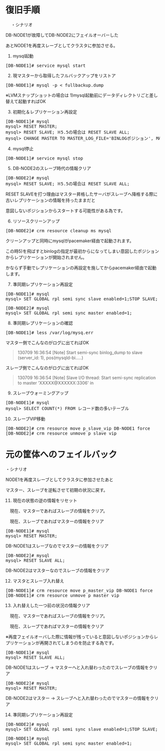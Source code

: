 復旧手順
==========================

　
・シナリオ

DB-NODE1が故障してDB-NODE2にフェイルオーバーした

あとNODE1を再度スレーブとしてクラスタに参加させる。
　

1) mysql起動
<pre>
[DB-NODE1]# service mysql start
</pre>

2) 現マスターから取得したフルバックアップをリストア

<pre>
[DB-NODE1]# mysql -p &lt; fullbackup.dump
</pre>


※LVMスナップショットの場合は 1)mysql起動前にデータディレクトリごと差し替えて起動すればOK


3) 初期化＆レプリケーション再設定

<pre>
[DB-NODE1]# mysql
mysql> RESET MASTER;
mysql> RESET SLAVE; ※5.5の場合は RESET SLAVE ALL;
mysql> CHANGE MASTER TO MASTER_LOG_FILE='BINLOGポジション', MASTER_HOST='DB-NODE2', MASTER_USER='レプリケーションユーザ', MASTER_PASSWORD='パスワード';
</pre>

4) mysql停止

<pre>
[DB-NODE1]# service mysql stop
</pre>


5) DB-NODE2のスレーブ時代の情報クリア

<pre>
[DB-NODE2]# mysql
mysql> RESET SLAVE; ※5.5の場合は RESET SLAVE ALL;
</pre>

RESET SLAVEを打つ理由はマスター昇格したサーバがスレーブへ降格する際に古いレプリケーションの情報を持ったままだと

意図しないポジションからスタートする可能性がある為です。

6) リソースクリーンアップ

<pre>
[DB-NODE2]# crm resource cleanup ms_mysql
</pre>

クリーンアップと同時にmysqlがpacemaker経由で起動されます。

この時5)を飛ばすとbinlogの指定が最初からになってしまい意図したポジションからレプリケーションが開始されません。

かならず手動でレプリケーションの再設定を施してからpacemaker経由で起動します。


7) 準同期レプリケーション再設定

<pre>
[DB-NODE1]# mysql
mysql> SET GLOBAL rpl_semi_sync_slave_enabled=1;STOP SLAVE; START SLAVE;
</pre>

<pre>
[DB-NODE2]# mysql
mysql> SET GLOBAL rpl_semi_sync_master_enabled=1;
</pre>


8) 準同期レプリケーションの確認

<pre>
[DB-NODE1]# less /var/log/mysq.err
</pre>

マスター側でこんなのがログに出てればOK

 > 130709 16:36:54 [Note] Start semi-sync binlog_dump to slave (server_id: 1), pos(mysqld-bi.....)


スレーブ側でこんなのがログに出てればOK

 > 130709 16:36:54 [Note] Slave I/O thread: Start semi-sync replication to master 'XXXXX@XXXXXX:3306' in


9) スレーブウォーミングアップ

<pre>
[DB-NODE1]# mysql
mysql> SELECT COUNT(*) FROM レコード数の多いテーブル
</pre>

10) スレーブVIP移動

<pre>
[DB-NODE2]# crm resource move p_slave_vip DB-NODE1 force
[DB-NODE2]# crm resource unmove p_slave_vip
</pre>


元の筐体へのフェイルバック
==================== 

・シナリオ

NODE1を再度スレーブとしてクラスタに参加させたあと

マスター、スレーブを逆転させて初期の状況に戻す。


11) 現在の状態の逆の情報をリセット

　現在、マスターであればスレーブの情報をクリア。

　現在、スレーブであればマスターの情報をクリア



<pre>
[DB-NODE1]# mysql
mysql> RESET MASTER;
</pre>

DB-NODE1はスレーブなのでマスターの情報をクリア


<pre>
[DB-NODE2]# mysql
mysql> RESET SLAVE ALL;
</pre>

DB-NODE2はマスターなのでスレーブの情報をクリア

12) マスタとスレーブ入れ替え

<pre>
[DB-NODE1]# crm resource move p_master_vip DB-NODE1 force
[DB-NODE1]# crm resource unmove p_master_vip
</pre>

13) 入れ替えした一つ前の状況の情報クリア

　現在、マスターであればスレーブの情報をクリア。

　現在、スレーブであればマスターの情報をクリア

※再度フェイルオーバした際に情報が残っていると意図しないポジションからレプリケーションが再開されてしまうのを防止する為です。


<pre>
[DB-NODE1]# mysql
mysql> RESET SLAVE ALL;
</pre>

DB-NODE1はスレーブ -> マスターへと入れ替わったのでスレーブの情報をクリア


<pre>
[DB-NODE2]# mysql
mysql> RESET MASTER;
</pre>

DB-NODE2はマスター -> スレーブへと入れ替わったのでマスターの情報をクリア


14) 準同期レプリケーション再設定

<pre>
[DB-NODE2]# mysql
mysql> SET GLOBAL rpl_semi_sync_slave_enabled=1;STOP SLAVE; START SLAVE;
</pre>

<pre>
[DB-NODE1]# mysql
mysql> SET GLOBAL rpl_semi_sync_master_enabled=1;
</pre>

